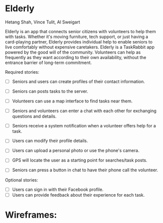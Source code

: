 # Elderly

Hetang Shah, Vince Tulit, Al Sweigart

Elderly is an app that connects senior citizens with volunteers to help them with tasks. Whether it's moving furniture, tech support, or just having a card-playing partner, Elderly provides individual help to enable seniors to live comfortably without expensive caretakers. Elderly is a TaskRabbit app powered by the good will of the community. Volunteers can help as frequently as they want according to their own availability, without the entrance barrier of long-term commitment.

Required stories:

 * [ ] Seniors and users can create profiles of their contact information.
 * [ ] Seniors can posts tasks to the server.
 * [ ] Volunteers can use a map interface to find tasks near them.
 * [ ] Seniors and volunteers can enter a chat with each other for exchanging questions and details.
 * [ ] Seniors receive a system notification when a volunteer offers help for a task.
 * [ ] Users can modify their profile details.
 * [ ] Users can upload a personal photo or use the phone's camera.
 * [ ] GPS will locate the user as a starting point for searches/task posts.
 * [ ] Seniors can press a button in chat to have their phone call the volunteer.


Optional stories:

 * [ ] Users can sign in with their Facebook profile.
 * [ ] Users can provide feedback about their experience for each task.

# Wireframes:
